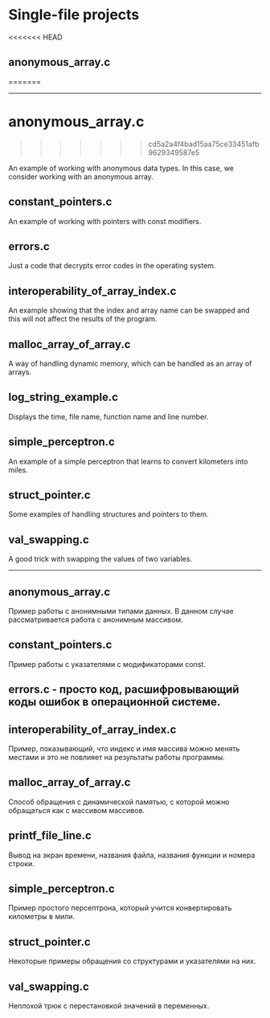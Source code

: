 # Single-file projects


<<<<<<< HEAD

## anonymous_array.c
=======
***********
# anonymous_array.c
>>>>>>> cd5a2a4f4bad15aa75ce33451afb9629349587e5

An example of working with anonymous data types.
In this case, we consider working with an anonymous array.

## constant_pointers.c

An example of working with pointers with const modifiers.

## errors.c

Just a code that decrypts error codes in the operating system.

## interoperability_of_array_index.c

An example showing that the index and
array name can be swapped and this will not affect the results of the program.

## malloc_array_of_array.c

A way of handling dynamic memory, which can be handled as an array of arrays.

## log_string_example.c

Displays the time, file name, function name and line number.

## simple_perceptron.c

An example of a simple perceptron that learns to convert kilometers into miles.

## struct_pointer.c

Some examples of handling structures and pointers to them.

## val_swapping.c

A good trick with swapping the values of two variables.
**********


## anonymous_array.c

Пример работы с анонимными типами данных.
В данном случае рассматривается работа с анонимным массивом.

## constant_pointers.c

Пример работы с указателями с модификаторами const.

## errors.c - просто код, расшифровывающий коды ошибок в операционной системе.

## interoperability_of_array_index.c

Пример, показывающий, что индекс и
имя массива можно менять местами и это не повлияет на результаты работы программы.

## malloc_array_of_array.c

Способ обращения с динамической памятью, с которой можно обращаться как с массивом массивов.

## printf_file_line.c

Вывод на экран времени, названия файла, названия функции и номера строки.

## simple_perceptron.с

Пример простого персептрона, который учится конвертировать километры в мили.

## struct_pointer.c

Некоторые примеры обращения со структурами и указателями на них.

## val_swapping.с

Неплохой трюк с перестановкой значений в переменных.
